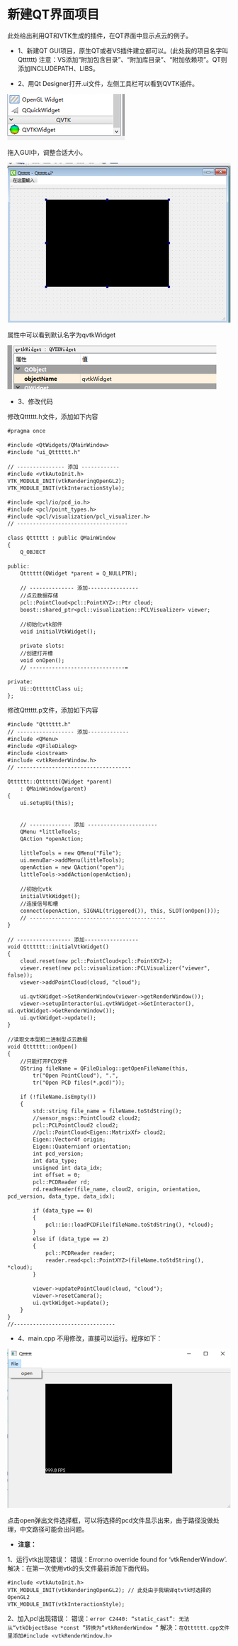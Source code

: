 # 新建QT界面项目

此处给出利用QT和VTK生成的插件，在QT界面中显示点云的例子。

* 1、新建QT GUI项目，原生QT或者VS插件建立都可以。(此处我的项目名字叫Qtttttt)
注意：VS添加“附加包含目录”、“附加库目录”、“附加依赖项”。QT则添加INCLUDEPATH、LIBS。

* 2、用Qt Designer打开.ui文件，左侧工具栏可以看到QVTK插件。

![](/images/qt_1.png)

拖入GUI中，调整合适大小。

![](/images/qt_2.png)

属性中可以看到默认名字为qvtkWidget

![](/images/qt_3.png)

* 3、修改代码

修改Qtttttt.h文件，添加如下内容

```
#pragma once

#include <QtWidgets/QMainWindow>
#include "ui_Qtttttt.h"

// --------------- 添加 ------------
#include <vtkAutoInit.h> 
VTK_MODULE_INIT(vtkRenderingOpenGL2);
VTK_MODULE_INIT(vtkInteractionStyle);

#include <pcl/io/pcd_io.h>
#include <pcl/point_types.h>
#include <pcl/visualization/pcl_visualizer.h>
// -----------------------------------

class Qtttttt : public QMainWindow
{
	Q_OBJECT

public:
	Qtttttt(QWidget *parent = Q_NULLPTR);

	// -------------- 添加----------------
	//点云数据存储
	pcl::PointCloud<pcl::PointXYZ>::Ptr cloud;
	boost::shared_ptr<pcl::visualization::PCLVisualizer> viewer;

	//初始化vtk部件
	void initialVtkWidget();

	private slots:
	//创建打开槽
	void onOpen();
	// ------------------------------=

private:
	Ui::QttttttClass ui;
};
```
修改Qtttttt.p文件，添加如下内容

```
#include "Qtttttt.h"
// ------------------ 添加-------------
#include <QMenu>				
#include <QFileDialog>	
#include <iostream>
#include <vtkRenderWindow.h>
// ------------------------------------

Qtttttt::Qtttttt(QWidget *parent)
	: QMainWindow(parent)
{
	ui.setupUi(this);


	// ------------- 添加 ----------------------
	QMenu *littleTools;
	QAction *openAction;

	littleTools = new QMenu("File");
	ui.menuBar->addMenu(littleTools);
	openAction = new QAction("open");
	littleTools->addAction(openAction);

	//初始化vtk
	initialVtkWidget();
	//连接信号和槽
	connect(openAction, SIGNAL(triggered()), this, SLOT(onOpen()));
	// -------------------------------------------
}

// ----------------- 添加-----------------
void Qtttttt::initialVtkWidget()
{
	cloud.reset(new pcl::PointCloud<pcl::PointXYZ>);
	viewer.reset(new pcl::visualization::PCLVisualizer("viewer", false));
	viewer->addPointCloud(cloud, "cloud");

	ui.qvtkWidget->SetRenderWindow(viewer->getRenderWindow());
	viewer->setupInteractor(ui.qvtkWidget->GetInteractor(), ui.qvtkWidget->GetRenderWindow());
	ui.qvtkWidget->update();
}

//读取文本型和二进制型点云数据
void Qtttttt::onOpen()
{
	//只能打开PCD文件
	QString fileName = QFileDialog::getOpenFileName(this,
		tr("Open PointCloud"), ".",
		tr("Open PCD files(*.pcd)"));

	if (!fileName.isEmpty())
	{
		std::string file_name = fileName.toStdString();
		//sensor_msgs::PointCloud2 cloud2;
		pcl::PCLPointCloud2 cloud2;
		//pcl::PointCloud<Eigen::MatrixXf> cloud2;
		Eigen::Vector4f origin;
		Eigen::Quaternionf orientation;
		int pcd_version;
		int data_type;
		unsigned int data_idx;
		int offset = 0;
		pcl::PCDReader rd;
		rd.readHeader(file_name, cloud2, origin, orientation, pcd_version, data_type, data_idx);

		if (data_type == 0)
		{
			pcl::io::loadPCDFile(fileName.toStdString(), *cloud);
		}
		else if (data_type == 2)
		{
			pcl::PCDReader reader;
			reader.read<pcl::PointXYZ>(fileName.toStdString(), *cloud);
		}

		viewer->updatePointCloud(cloud, "cloud");
		viewer->resetCamera();
		ui.qvtkWidget->update();
	}
}
//--------------------------------
```

* 4、main.cpp 不用修改，直接可以运行。程序如下：

![](/images/qt_4.png)

点击open弹出文件选择框，可以将选择的pcd文件显示出来，由于路径没做处理，中文路径可能会出问题。

* **注意：**

1、运行vtk出现错误：
错误：Error:no override found for ‘vtkRenderWindow’.
解决：在第一次使用vtk的头文件最前添加下面代码。

```
#include <vtkAutoInit.h> 
VTK_MODULE_INIT(vtkRenderingOpenGL2); // 此处由于我编译qtvtk时选择的OpenGL2
VTK_MODULE_INIT(vtkInteractionStyle);
```

2、加入pcl出现错误：
错误：`error C2440: “static_cast”: 无法从“vtkObjectBase *const ”转换为“vtkRenderWindow ”`
解决：`在Qtttttt.cpp文件里添加#include <vtkRenderWindow.h>`


